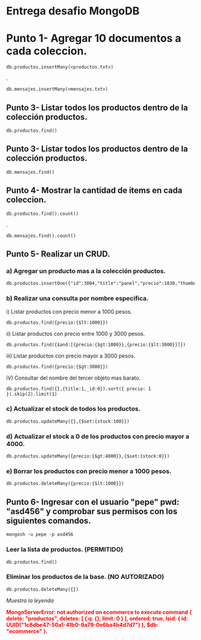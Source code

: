 # Entrega desafio MongoDB

# Punto 1- Agregar 10 documentos a cada coleccion.

    db.productos.insertMany(<productos.txt>) 
.

    db.mensajes.insertMany(<mensajes.txt>)

## Punto 3- Listar todos los productos dentro de la colección productos.

    db.productos.find()
    
## Punto 3- Listar todos los productos dentro de la colección productos.

    db.mensajes.find()

## Punto 4- Mostrar la cantidad de items en cada coleccion.

    db.productos.find().count()
.

    db.mensajes.find().count()

## Punto 5- Realizar un CRUD.

### a) Agregar un producto mas a la colección productos.

    db.productos.insertOne({"id":3004,"title":"panel","precio":1830,"thumbnail":"http..."})

### b) Realizar una consulta por nombre especifica.

i) Listar productos con precio menor a 1000 pesos.

    db.productos.find({precio:{$lt:1000}})

ii) Listar productos con precio entre 1000 y 3000 pesos.

    db.productos.find({$and:[{precio:{$gt:1000}},{precio:{$lt:3000}}]})

iii) Listar productos con precio mayor a 3000 pesos.

    db.productos.find({precio:{$gt:3000}})

iV) Consultar del nombre del tercer objeto mas barato.

    db.productos.find({},{title:1,_id:0}).sort({ precio: 1 }).skip(2).limit(1)

### c) Actualizar el stock de todos los productos.

    db.productos.updateMany({},{$set:{stock:100}})

### d) Actualizar el stock a 0 de los productos con precio mayor a 4000.

    db.productos.updateMany({precio:{$gt:4000}},{$set:{stock:0}})

### e) Borrar los productos con precio menor a 1000 pesos.

    db.productos.deleteMany({precio:{$lt:1000}})

## Punto 6- Ingresar con el usuario "pepe" pwd: "asd456" y comprobar sus permisos con los siguientes comandos.

    mongosh -u pepe -p asd456

### Leer la lista de productos. (PERMITIDO)

    db.productos.find()

### Eliminar los productos de la base. (NO AUTORIZADO)

    db.productos.deleteMany({})

*Muestra la leyenda*

<span style="color:red">**MongoServerError: not authorized on ecommerce to execute command { delete: "productos", deletes: [ { q: {}, limit: 0 } ], ordered: true, lsid: { id: UUID("1c8dbe47-50a1-41b0-9a79-0e6ba4b4d7d7") }, $db: "ecommerce" }**</span>.
